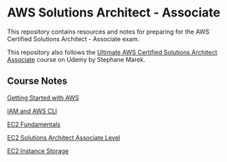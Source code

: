 # AWS Solutions Architect - Associate

This repository contains resources and notes for preparing for the AWS Certified Solutions Architect - Associate exam.

This repository also follows the [Ultimate AWS Certified Solutions Architect Associate](https://www.udemy.com/course/aws-certified-solutions-architect-associate-saa-c03) course on Udemy by Stephane Marek.

## Course Notes

[Getting Started with AWS](./getting-started-aws/README.md)

[IAM and AWS CLI](./iam-aws-cli/README.md)

[EC2 Fundamentals](./ec2-fundamentals/README.md)

[EC2 Solutions Architect Associate Level](./ec2-saa-level/README.md)

[EC2 Instance Storage](./ec2-instance-storage/README.md)
